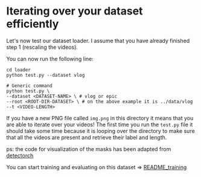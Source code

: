 # Iterating over your dataset efficiently

Let's now test our dataset loader.
I assume that you have already finished step 1 (rescaling the videos).

You can now run the following line:
```
cd loader
python test.py --dataset vlog

# Generic command
python test.py \
--dataset <DATASET-NAME> \ # vlog or epic
--root <ROOT-DIR-DATASET> \ # on the above example it is ../data/vlog
--t <VIDEO-LENGTH>
```
If you have a new PNG file called `img.png` in this directory it means that you are able to iterate over your videos!
The first time you run the `test.py` file it should take some time because it is looping over the directory to make sure that all the videos are present and retrieve their label and length.

ps: the code for visualization of the masks has been adapted from [detectorch](https://github.com/ignacio-rocco/detectorch/blob/master/lib/utils/vis.py)

You can start training and evaluating on this dataset => [README_training](../README_TRAINING_TESTING.md)